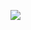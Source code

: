 [<img src="https://buildr.apsure.com/projects/status.png"/>](https://buildr.apsure.com/projects/view)